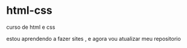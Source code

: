 # html-css
 curso de html e css

estou aprendendo a fazer sites , e agora vou atualizar meu repositorio